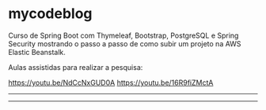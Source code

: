# mycodeblog
Curso de Spring Boot com Thymeleaf, Bootstrap, PostgreSQL e Spring Security mostrando o passo a passo de como subir um projeto na AWS Elastic Beanstalk.

Aulas assistidas para realizar a pesquisa:

https://youtu.be/NdCcNxGUD0A
https://youtu.be/16R9fiZMctA

--------------------------------------------------------------------------------------------------------

--------------------------------------------------------------------------------------------------------
